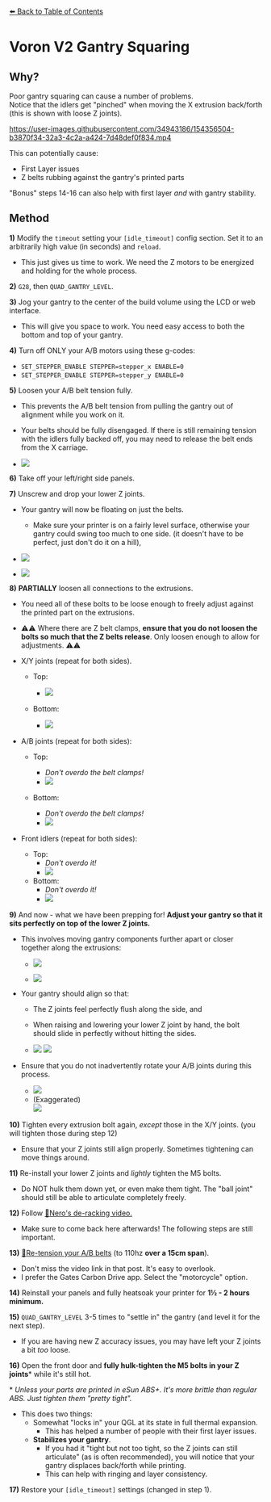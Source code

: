 [:arrow_left: Back to Table of Contents](/README.md)
# Voron V2 Gantry Squaring

## Why?

Poor gantry squaring can cause a number of problems.\
Notice that the idlers get "pinched" when moving the X extrusion back/forth (this is shown with loose Z joints).

https://user-images.githubusercontent.com/34943186/154356504-b3870f34-32a3-4c2a-a424-7d48def0f834.mp4

This can potentially cause:
- First Layer issues
- Z belts rubbing against the gantry's printed parts

"Bonus" steps 14-16 can also help with first layer *and* with gantry stability.
## Method

**1)** Modify the `timeout` setting your `[idle_timeout]` config section. Set it to an arbitrarily high value (in seconds) and `reload`.
- This just gives us time to work. We need the Z motors to be energized and holding for the whole process.

**2)** `G28`, then `QUAD_GANTRY_LEVEL`. 

**3)** Jog your gantry to the center of the build volume using the LCD or web interface.
- This will give you space to work. You need easy access to both the bottom and top of your gantry.

**4)** Turn off ONLY your A/B motors using these g-codes:
- `SET_STEPPER_ENABLE STEPPER=stepper_x ENABLE=0`
- `SET_STEPPER_ENABLE STEPPER=stepper_y ENABLE=0`

**5)** Loosen your A/B belt tension fully.
- This prevents the A/B belt tension from pulling the gantry out of alignment while you work on it.
- Your belts should be fully disengaged. If there is still remaining tension with the idlers fully backed off, you may need to release the belt ends from the X carriage.

- ![](/images/Gantry-ABTension.png) 

**6)** Take off your left/right side panels.

**7)** Unscrew and drop your lower Z joints. 
- Your gantry will now be floating on just the belts.
    - Make sure your printer is on a fairly level surface, otherwise your gantry could swing too much to one side. (it doesn't have to be perfect, just don't do it on a hill),

- ![](/images/ZJoint-Lowered.png) 

- ![](/images/ZJoints-Lowered.png)

**8)** **PARTIALLY** loosen all connections to the extrusions.  
- You need all of these bolts to be loose enough to freely adjust against the printed part on the extrusions. 
- :warning::warning: Where there are Z belt clamps, **ensure that you do not loosen the bolts so much that the Z belts release**. Only loosen enough to allow for adjustments. :warning::warning: 

- X/Y joints (repeat for both sides). 
    - Top:
        - ![](/images/XYLoosen-Top.png) 

    - Bottom:
        - ![](/images/XYLoosen-Bottom.png) 

- A/B joints (repeat for both sides):
    - Top:
        - *Don't overdo the belt clamps!*
        - ![](/images/ABLoosen-Top.png) 

    - Bottom:
        - *Don't overdo the belt clamps!*
        - ![](/images/ABLoosen-Bottom.png) 

- Front idlers (repeat for both sides):
    - Top:
        - *Don't overdo it!*
        - ![](/images/IdlersLoosen-Top.png) 
    - Bottom:
        - *Don't overdo it!*
        - ![](/images/IdlersLoosen-Bottom.png) 

**9)** And now - what we have been prepping for! **Adjust your gantry so that it sits perfectly on top of the lower Z joints.**
- This involves moving gantry components further apart or closer together along the extrusions:
    - ![](/images/XAdjust.png) 

    - ![](/images/YAdjust.png)

- Your gantry should align so that:
    - The Z joints feel perfectly flush along the side, and
    - When raising and lowering your lower Z joint by hand, the bolt should slide in perfectly without hitting the sides.

    - ![](/images/Alignment-Side.png) ![](/images/Alignment-Hole.png) 

- Ensure that you do not inadvertently rotate your A/B joints during this process.
    - ![](/images/Alignment-AB-Good.png) 
    - (Exaggerated)\
    ![](/images/Alignment-AB-Bad.png) 

**10)** Tighten every extrusion bolt again, *except* those in the X/Y joints. (you will tighten those during step 12)
- Ensure that your Z joints still align properly. Sometimes tightening can move things around.

**11)** Re-install your lower Z joints and *lightly* tighten the M5 bolts.
- Do NOT hulk them down yet, or even make them tight. The "ball joint" should still be able to articulate completely freely.

**12)** Follow [:page_facing_up:Nero's de-racking video.](https://www.youtube.com/watch?v=cOn6u9kXvy0) 
- Make sure to come back here afterwards! The following steps are still important.

**13)** [:page_facing_up:Re-tension your A/B belts](https://docs.vorondesign.com/tuning/secondary_printer_tuning.html#belt-tension) (to 110hz **over a 15cm span**).
- Don't miss the video link in that post. It's easy to overlook.
- I prefer the Gates Carbon Drive app. Select the "motorcycle" option.

**14)** Reinstall your panels and fully heatsoak your printer for **1½ - 2 hours minimum.**

**15)** `QUAD_GANTRY_LEVEL` 3-5 times to "settle in" the gantry (and level it for the next step).
- If you are having new Z accuracy issues, you may have left your Z joints a bit *too* loose.

**16)** Open the front door and **fully hulk-tighten the M5 bolts in your Z joints*** while it's still hot.

\* *Unless your parts are printed in eSun ABS+. It's more brittle than regular ABS. Just tighten them "pretty tight".*
- This does two things:
    - Somewhat "locks in" your QGL at its state in full thermal expansion.
        - This has helped a number of people with their first layer issues.
    - **Stabilizes your gantry**. 
        - If you had it "tight but not too tight, so the Z joints can still articulate" (as is often recommended), you will notice that your gantry displaces back/forth while printing.
        - This can help with ringing and layer consistency.

**17)** Restore your `[idle_timeout]` settings (changed in step 1).
